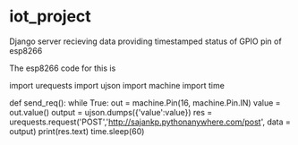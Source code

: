 # iot_project
Django server recieving data providing timestamped status of GPIO pin of esp8266

The esp8266 code for this is 

import urequests
import ujson
import machine
import time 

def send_req():
	while True:
		out = machine.Pin(16, machine.Pin.IN)
		value = out.value()
		output = ujson.dumps({'value':value})
		res = urequests.request('POST','http://sajankp.pythonanywhere.com/post', data = output)
		print(res.text)
		time.sleep(60)
